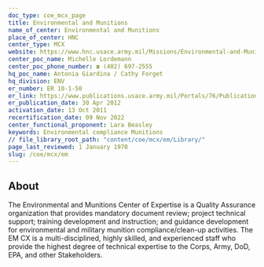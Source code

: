 ```yaml
---
doc_type: coe_mcx_page 
title: Environmental and Munitions
name_of_center: Environmental and Munitions
place_of_center: HNC
center_type: MCX
website: https://www.hnc.usace.army.mil/Missions/Environmental-and-Munitions/
center_poc_name: Michelle Lordemann
center_poc_phone_number: ☎ (402) 697-2555
hq_poc_name: Antonia Giardina / Cathy Forget
hq_division: ENV
er_number: ER 10-1-50
er_link: https://www.publications.usace.army.mil/Portals/76/Publications/EngineerRegulations/ER_10-1-50.pdf?ver=pR9lTjGLJ-tqHDyrUBtrGw%3d%3d
er_publication_date: 30 Apr 2012
activation_date: 13 Oct 2011
recertification_date: 09 Nov 2022
center_functional_proponent: Lara Beasley
keywords: Environmental compliance Munitions
// file_library_root_path: "content/coe/mcx/em/Library/" 
page_last_reviewed: 1 January 1970 
slug: /coe/mcx/em
---
```


## About 

The Environmental and Munitions Center of Expertise is a Quality Assurance organization that provides mandatory document review; project technical support; training development and instruction; and guidance development for environmental and military munition compliance/clean-up activities. The EM CX is a multi-disciplined, highly skilled, and experienced staff who provide the highest degree of technical expertise to the Corps, Army, DoD, EPA, and other Stakeholders. 

 
